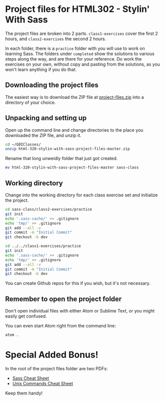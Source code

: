 # Project files for HTML302 - Stylin' With Sass

The project files are broken into 2 parts. `class1-exercises` cover
the first 2 hours, and `class2-exercises` the second 2 hours.

In each folder, there is a `practice` folder with you will use to work
on learning Sass. The folders under `completed` show the solutions to
various steps along the way, and are there for your reference. Do work
the exercises on your own, without copy and pasting from the
solutions, as you won't learn anything if you do that.

## Downloading the project files

The easiest way is to download the ZIP file at
[project-files.zip](https://github.com/tamouse/html-320-stylin-with-sass-project-files/archive/master.zip)
into a directory of your choice.

## Unpacking and setting up

Open up the command line and change directories to the place you
downloaded the ZIP file, and unzip it.

``` bash
cd ~/GDIClasses/
unzip html-320-stylin-with-sass-project-files-master.zip
```

Rename that long unweidly folder that just got created.

``` bash
mv html-320-stylin-with-sass-project-files-master sass-class
```

## Working directory

Change into the working directory for each class exercise set and
initialize the project.

``` bash
cd sass-class/class2-exercises/practice
git init
echo '.sass-cache/' >> .gitignore
echo 'tmp/' >> .gitignore
git add --all -v
git commit -m "Initial Commit"
git checkout -b dev

cd ../../class1-exercises/practice
git init
echo '.sass-cache/' >> .gitignore
echo 'tmp/' >> .gitignore
git add --all -v
git commit -m "Initial Commit"
git checkout -b dev
```

You can create Github repos for this if you wish, but it's not
necessary.

## Remember to open the **project folder**

Don't open individual files with either Atom or Sublime Text, or you
might easily get confused.

You can even start Atom right from the command line:

``` bash
atom .
```

# Special Added Bonus!

In the root of the project files folder are two PDFs:

* [Sass Cheat Sheet](sass-cheat-sheet.pdf)
* [Unix Commands Cheat Sheet](unix-commands-cheat-sheet.pdf)

Keep them handy!
